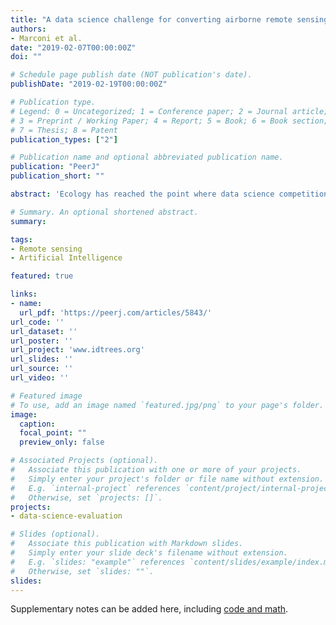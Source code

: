 ```yaml
---
title: "A data science challenge for converting airborne remote sensing data into ecological information"
authors:
- Marconi et al.
date: "2019-02-07T00:00:00Z"
doi: ""

# Schedule page publish date (NOT publication's date).
publishDate: "2019-02-19T00:00:00Z"

# Publication type.
# Legend: 0 = Uncategorized; 1 = Conference paper; 2 = Journal article;
# 3 = Preprint / Working Paper; 4 = Report; 5 = Book; 6 = Book section;
# 7 = Thesis; 8 = Patent
publication_types: ["2"]

# Publication name and optional abbreviated publication name.
publication: "PeerJ"
publication_short: ""

abstract: 'Ecology has reached the point where data science competitions, in which multiple groups solve the same problem using the same data by different methods, will be productive for advancing quantitative methods for tasks such as species identification from remote sensing images. We ran a competition to help improve three tasks that are central to converting images into information on individual trees:(1) crown segmentation, for identifying the location and size of individual trees;(2) alignment, to match ground truthed trees with remote sensing; and (3) species classification of individual trees. Six teams (composed of 16 individual participants) submitted predictions for one or more tasks. The crown segmentation task proved to be the most challenging, with the highest-performing algorithm yielding only 34% overlap between remotely sensed crowns and the ground truthed trees. However, most algorithms performed better on large trees. For the alignment task, an algorithm based on minimizing the difference, in terms of both position and tree size, between ground truthed and remotely sensed crowns yielded a perfect alignment. In hindsight, this task was over simplified by only including targeted trees instead of all possible remotely sensed crowns. Several algorithms performed well for species classification, with the highest-performing algorithm correctly classifying 92% of individuals and performing well on both common and rare species. Comparisons of results across algorithms provided a number of insights for improving the overall accuracy in extracting ecological information from remote sensing.'

# Summary. An optional shortened abstract.
summary:

tags:
- Remote sensing
- Artificial Intelligence

featured: true

links:
- name:
  url_pdf: 'https://peerj.com/articles/5843/'
url_code: ''
url_dataset: ''
url_poster: ''
url_project: 'www.idtrees.org'
url_slides: ''
url_source: ''
url_video: ''

# Featured image
# To use, add an image named `featured.jpg/png` to your page's folder.
image:
  caption:
  focal_point: ""
  preview_only: false

# Associated Projects (optional).
#   Associate this publication with one or more of your projects.
#   Simply enter your project's folder or file name without extension.
#   E.g. `internal-project` references `content/project/internal-project/index.md`.
#   Otherwise, set `projects: []`.
projects:
- data-science-evaluation

# Slides (optional).
#   Associate this publication with Markdown slides.
#   Simply enter your slide deck's filename without extension.
#   E.g. `slides: "example"` references `content/slides/example/index.md`.
#   Otherwise, set `slides: ""`.
slides:
---
```


Supplementary notes can be added here, including [code and math](https://sourcethemes.com/academic/docs/writing-markdown-latex/).
